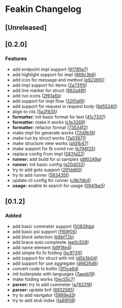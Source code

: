 <!-- Keep a Changelog guide -> https://keepachangelog.com -->

# Feakin Changelog

## [Unreleased]

## [0.2.0]

### Features

- add endpoint impl support ([91785e7](https://github.com/feakin/intellij-feakin/commit/91785e7affcd8577dce5c92bf74c8514946e70c3))
- add highlight support for impl ([869c3b6](https://github.com/feakin/intellij-feakin/commit/869c3b630a6a72822972c5657b39690501fb143f))
- add icon for message and method ([e9236f0](https://github.com/feakin/intellij-feakin/commit/e9236f0b21d14b2fb53a82938f23e2a9a1d581f6))
- add impl support for items ([2a731f5](https://github.com/feakin/intellij-feakin/commit/2a731f5f899f5e44545d097ad4e882061e57fcfb))
- add line marker for struct ([962a48f](https://github.com/feakin/intellij-feakin/commit/962a48f4b62ecbb26117fdc20befb0e8c6005749))
- add run icons ([2f61a6b](https://github.com/feakin/intellij-feakin/commit/2f61a6bbba0aaa3fc17308a217c473a14992404f))
- add support for impl flow ([32f0af6](https://github.com/feakin/intellij-feakin/commit/32f0af6b2c6272344adb25a114e7de60f246dc24))
- add support for request in request body ([9d55240](https://github.com/feakin/intellij-feakin/commit/9d55240eccff8ab6e6eaa10de04a78fc697122ae))
- align to clis ([5a2f835](https://github.com/feakin/intellij-feakin/commit/5a2f835f0d3794a9ff149d4aba63d9973835a5a4))
- **formatter:** init basic format for text ([41c7337](https://github.com/feakin/intellij-feakin/commit/41c73375ca2711af01c0e29c3ab2a6cd5bef65de))
- **formatter:** make it works ([c1e3269](https://github.com/feakin/intellij-feakin/commit/c1e3269b439eab15a175b7cd4f46f6d268c74668))
- **formatter:** refactor format ([73534f2](https://github.com/feakin/intellij-feakin/commit/73534f2accf45b3cc6337934e0678d84ba7d3193))
- make impl for generate works ([72d9b18](https://github.com/feakin/intellij-feakin/commit/72d9b189ada86a92a8779875d5b09be3ca244fdb))
- make run by struct works ([7a03671](https://github.com/feakin/intellij-feakin/commit/7a0367121e335dc5bc04c1794fded721ea0d05a2))
- make structure view works ([a1d1b47](https://github.com/feakin/intellij-feakin/commit/a1d1b473de3e44b223df747ca65cec7e33e9641d))
- make support for fk comd run ([b794f25](https://github.com/feakin/intellij-feakin/commit/b794f25016b3713a40d785ba01b0d7bbd22b31e4))
- replace config from impl ([5831d22](https://github.com/feakin/intellij-feakin/commit/5831d22e337e92eeb36bcdc94122f8ff7f7ac169))
- **runner:** add build for ui samples ([d90249a](https://github.com/feakin/intellij-feakin/commit/d90249ae9be16d4cc6e5dd704bb0744924753105))
- **runner:** init basic config ([e20d032](https://github.com/feakin/intellij-feakin/commit/e20d032db4dfbec9b34b3d3a0f52c27e16d9ebf2))
- try to add goto support ([291dd60](https://github.com/feakin/intellij-feakin/commit/291dd608fa90162bd9ee8cb84577e5ea9951491a))
- try to add runner ([583435f](https://github.com/feakin/intellij-feakin/commit/583435fa25d04b5348afb0dc944805ec7439267e))
- update cli config for runner ([c9b7db4](https://github.com/feakin/intellij-feakin/commit/c9b7db40300dd0362852fa240a741feb344775f9))
- **usage:** enable to search for usage ([0941be5](https://github.com/feakin/intellij-feakin/commit/0941be5f44a5e9724608abe0757fb9a952788d07))

## [0.1.2]
### Added

- add basic commeter support ([50839da](https://github.com/feakin/intellij-feakin/commit/50839da252e2f32b6e1413c109591eed397c2927))
- add basic psi support ([f169f05](https://github.com/feakin/intellij-feakin/commit/f169f054ac7f20cd427689f40f77c1ca39559173))
- add block selection ([b6bf72b](https://github.com/feakin/intellij-feakin/commit/b6bf72b59c2ea38a6169f64c89353096809d2a9f))
- add brace auto compleete ([ee0c508](https://github.com/feakin/intellij-feakin/commit/ee0c508729479fa37fbefddb4787d3571d155a6b))
- add name element ([b9f18e4](https://github.com/feakin/intellij-feakin/commit/b9f18e4b4073063d2aff98b0ec42ea475c46f464))
- add simple fix fo folding ([bc9731f](https://github.com/feakin/intellij-feakin/commit/bc9731f92149ef6f11647e95927410d514df3a9c))
- add support for struct with init ([d5b3b04](https://github.com/feakin/intellij-feakin/commit/d5b3b04d051d51eefd501d99237ea1c83ea50f6c))
- add support for use aggregate ([d6626d6](https://github.com/feakin/intellij-feakin/commit/d6626d6a166472deb1a240b37a60019f19d0e200))
- convert code to kotlin ([3f5ce6d](https://github.com/feakin/intellij-feakin/commit/3f5ce6dc11507fb0e05b36b15ed98bea2cef389d))
- init boilerplate with languages ([7aeeb19](https://github.com/feakin/intellij-feakin/commit/7aeeb197fbd45f1fb863b12c35314d1ebc0baa05))
- make folding works ([0ec55c7](https://github.com/feakin/intellij-feakin/commit/0ec55c7e55d539cb6f90b260f84d2e68314f17c2))
- **parser:** try to add commeter ([a7822f8](https://github.com/feakin/intellij-feakin/commit/a7822f843181db46dbf128a098aed0170be807b8))
- **parser:** update bnf ([8932585](https://github.com/feakin/intellij-feakin/commit/8932585ee47b2bf9281e5778de9009996d9a3c27))
- try to add navigator ([5969ed3](https://github.com/feakin/intellij-feakin/commit/5969ed3464b746cd006ab9d05b64a18d49b9e160))
- try to add stub index ([fa89f08](https://github.com/feakin/intellij-feakin/commit/fa89f08261a770bc8b96bcce5caba794099ddbc1))
